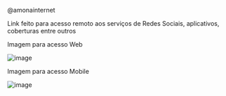 @amonainternet

Link feito para acesso remoto aos serviços de Redes Sociais, aplicativos, coberturas entre outros 

Imagem para acesso Web

![image](https://github.com/AmoInternet/amomega/assets/146347843/a88b7136-4b25-482a-96ce-e57ff6e4d261)

 
Imagem para acesso Mobile

![image](https://github.com/AmoInternet/amomega/assets/146347843/b3b4e051-ad36-41d3-90c1-478a70b2fd46)
